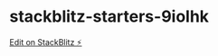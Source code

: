 # stackblitz-starters-9iolhk

[Edit on StackBlitz ⚡️](https://stackblitz.com/edit/stackblitz-starters-9iolhk)